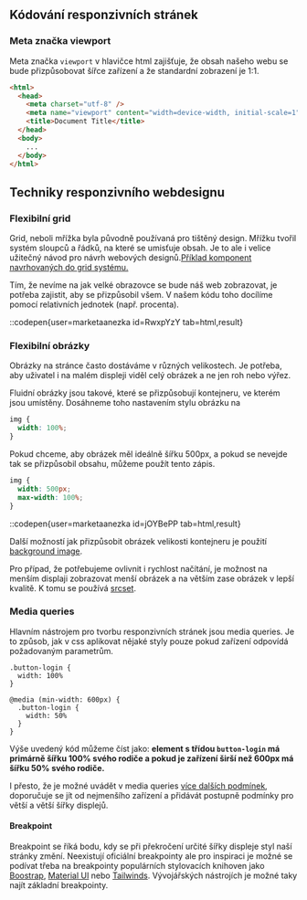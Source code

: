 ## Kódování responzivních stránek

### Meta značka viewport

Meta značka `viewport` v hlavičce html zajišťuje, že obsah našeho webu se bude přizpůsobovat šířce zařízení a že standardní zobrazení je 1:1.

```html
<html>
  <head>
    <meta charset="utf-8" />
    <meta name="viewport" content="width=device-width, initial-scale=1" />
    <title>Document Title</title>
  </head>
  <body>
    ...
  </body>
</html>
```

## Techniky responzivního webdesignu

### Flexibilní grid

Grid, neboli mřížka byla původně používaná pro tištěný design. Mřížku tvořil systém sloupců a řádků, na které se umisťuje obsah. Je to ale i velice užitečný návod pro návrh webových designů.[Příklad komponent navrhovaných do grid systému.](https://dribbble.com/shots/15341964-Grid-System-UI-Components)

Tím, že nevíme na jak velké obrazovce se bude náš web zobrazovat, je potřeba zajistit, aby se přizpůsobil všem. V našem kódu toho docílíme pomocí relativních jednotek (např. procenta).

::codepen{user=marketaanezka id=RwxpYzY tab=html,result}

### Flexibilní obrázky

Obrázky na stránce často dostáváme v různých velikostech. Je potřeba, aby uživatel i na malém displeji viděl celý obrázek a ne jen roh nebo výřez.

Fluidní obrázky jsou takové, které se přizpůsobují kontejneru, ve kterém jsou umístěny. Dosáhneme toho nastavením stylu obrázku na

```css
img {
  width: 100%;
}
```

Pokud chceme, aby obrázek měl ideálně šířku 500px, a pokud se nevejde tak se přizpůsobil obsahu, můžeme použít tento zápis.

```css
img {
  width: 500px;
  max-width: 100%;
}
```

::codepen{user=marketaanezka id=jOYBePP tab=html,result}

Další možností jak přizpůsobit obrázek velikosti kontejneru je použití [background image](https://www.freecodecamp.org/news/css-background-image-with-html-example-code/).

Pro případ, že potřebujeme ovlivnit i rychlost načítání, je možnost na menším displaji zobrazovat menší obrázek a na větším zase obrázek v lepší kvalitě. K tomu se používá [srcset](https://css-tricks.com/a-guide-to-the-responsive-images-syntax-in-html/).

### Media queries

Hlavním nástrojem pro tvorbu responzivních stránek jsou media queries. Je to způsob, jak v css aplikovat nějaké styly pouze pokud zařízení odpovídá požadovaným parametrům.

```
.button-login {
  width: 100%
}

@media (min-width: 600px) {
  .button-login {
    width: 50%
  }
}
```

Výše uvedený kód můžeme číst jako:
**element s třídou `button-login` má primárně šířku 100% svého rodiče a pokud je zařízení širší než 600px má šířku 50% svého rodiče.**

I přesto, že je možné uvádět v media queries [více dalších podmínek](https://developer.mozilla.org/en-US/docs/Web/CSS/Media_Queries/Using_media_queries), doporučuje se jít od nejmenšího zařízení a přidávát postupně podmínky pro větší a větší šířky displejů.

#### Breakpoint

Breakpoint se říká bodu, kdy se při překročení určité šířky displeje styl naší stránky změní. Neexistují oficiální breakpointy ale pro inspiraci je možné se podívat třeba na breakpointy populárních stylovacích knihoven jako [Boostrap](https://getbootstrap.com/docs/5.0/layout/breakpoints/), [Material UI](https://mui.com/customization/breakpoints/) nebo [Tailwinds](https://tailwindcss.com/docs/screens). Vývojářských nástrojích je možné taky najít základní breakpointy.
